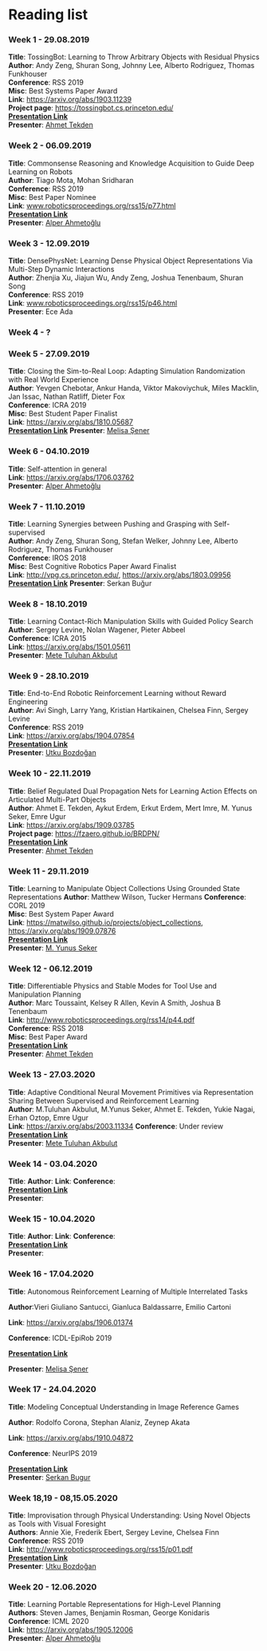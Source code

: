 # Reading list

### Week 1 - 29.08.2019

**Title**: TossingBot: Learning to Throw Arbitrary Objects with Residual Physics  
**Author**: Andy Zeng, Shuran Song, Johnny Lee, Alberto Rodriguez, Thomas Funkhouser  
**Conference**: RSS 2019  
**Misc**: Best Systems Paper Award  
**Link**: https://arxiv.org/abs/1903.11239  
**Project page**: https://tossingbot.cs.princeton.edu/  
**[Presentation Link](https://docs.google.com/presentation/d/1kyMQfFmKxTTL79eSbps_mpTUW9gAUcFz425MKSxGxE8/edit?usp=sharing)**   
**Presenter**: [Ahmet Tekden](https://github.com/fzaero)  

### Week 2 - 06.09.2019

**Title**: Commonsense Reasoning and Knowledge Acquisition to Guide Deep Learning on Robots  
**Author**: Tiago Mota, Mohan Sridharan  
**Conference**: RSS 2019  
**Misc**: Best Paper Nominee  
**Link**: www.roboticsproceedings.org/rss15/p77.html  
**[Presentation Link](https://docs.google.com/presentation/d/15tyi3EOuFhrIk6yuAzFz4T0Lqbs2MrxDW_h9ROC7gGQ/edit?usp=sharing)**  
**Presenter**: [Alper Ahmetoğlu](https://github.com/alper111)  

### Week 3 - 12.09.2019

**Title**: DensePhysNet: Learning Dense Physical Object Representations Via Multi-Step Dynamic Interactions  
**Author**: Zhenjia Xu, Jiajun Wu, Andy Zeng, Joshua Tenenbaum, Shuran Song  
**Conference**: RSS 2019  
**Link**: www.roboticsproceedings.org/rss15/p46.html  
**Presenter**: Ece Ada  

### Week 4 - ?

### Week 5 - 27.09.2019

**Title**: Closing the Sim-to-Real Loop: Adapting Simulation Randomization with Real World Experience  
**Author**: Yevgen Chebotar, Ankur Handa, Viktor Makoviychuk, Miles Macklin, Jan Issac, Nathan Ratliff, Dieter Fox  
**Conference**: ICRA 2019  
**Misc**: Best Student Paper Finalist  
**Link**: https://arxiv.org/abs/1810.05687  
**[Presentation Link](https://docs.google.com/presentation/d/1P6eSuKPYaaFf_ty-ECss3WkL_tfscFPoW0RHO-7Mlng/edit?usp=sharing)** 
**Presenter**: [Melisa Şener](https://github.com/melsener)  

### Week 6 - 04.10.2019

**Title**: Self-attention in general  
**Link**: https://arxiv.org/abs/1706.03762  
**Presenter**: [Alper Ahmetoğlu](https://github.com/alper111)

### Week 7 - 11.10.2019

**Title**: Learning Synergies between Pushing and Grasping with Self-supervised  
**Author**: Andy Zeng, Shuran Song, Stefan Welker, Johnny Lee, Alberto Rodriguez, Thomas Funkhouser  
**Conference**: IROS 2018  
**Misc**: Best Cognitive Robotics Paper Award Finalist  
**Link**: http://vpg.cs.princeton.edu/, https://arxiv.org/abs/1803.09956  
**[Presentation Link](https://docs.google.com/presentation/d/1_RQZcXS7DVPk2F1nmh-v0-GuKJX_GzjPdgUNC3QpL7E/edit?usp=sharing)** 
**Presenter**: Serkan Buğur

### Week 8 - 18.10.2019

**Title**: Learning Contact-Rich Manipulation Skills with Guided Policy Search  
**Author**: Sergey Levine, Nolan Wagener, Pieter Abbeel  
**Conference**: ICRA 2015  
**Link**: https://arxiv.org/abs/1501.05611  
**Presenter**: [Mete Tuluhan Akbulut](https://github.com/mtuluhanakbulut)

### Week 9 - 28.10.2019

**Title**: End-to-End Robotic Reinforcement Learning without Reward Engineering  
**Author**: Avi Singh, Larry Yang, Kristian Hartikainen, Chelsea Finn, Sergey Levine  
**Conference**: RSS 2019  
**Link**: https://arxiv.org/abs/1904.07854  
**[Presentation Link](https://docs.google.com/presentation/d/1qc0xQDQKsIse_zFT5i-U5cJEotaEWlpIhE21h7jV3lU/edit?usp=sharing)**   
**Presenter**: [Utku Bozdoğan](https://github.com/UtkuBozdogan)

### Week 10 - 22.11.2019
**Title**: Belief Regulated Dual Propagation Nets for Learning Action Effects on Articulated Multi-Part Objects  
**Author**: Ahmet E. Tekden, Aykut Erdem, Erkut Erdem, Mert Imre, M. Yunus Seker, Emre Ugur  
**Link**: https://arxiv.org/abs/1909.03785  
**Project page**: https://fzaero.github.io/BRDPN/  
**[Presentation Link](https://docs.google.com/presentation/d/1zF2ffoYaYnAmtRD3EFPQK4OFlKBPNLg0hLT8Mo3nyOw/edit?usp=sharing)**  
**Presenter**: [Ahmet Tekden](https://github.com/fzaero)  

### Week 11 - 29.11.2019
**Title**: Learning to Manipulate Object Collections Using Grounded State Representations
**Author**: Matthew Wilson, Tucker Hermans 
**Conference**: CORL 2019  
**Misc**: Best System Paper Award  
**Link**: https://matwilso.github.io/projects/object_collections, https://arxiv.org/abs/1909.07876  
**[Presentation Link](https://docs.google.com/presentation/d/1lZRP9tsMgtJIxQWgw3HajBTC7KxFGcmT1ROm4Jn3uOo/edit?usp=sharing)**  
**Presenter**: [M. Yunus Seker](https://myunusseker.github.io)


### Week 12 - 06.12.2019
**Title**: Differentiable Physics and Stable Modes for Tool Use and Manipulation Planning   
**Author**: Marc Toussaint, Kelsey R Allen, Kevin A Smith, Joshua B Tenenbaum  
**Link**: http://www.roboticsproceedings.org/rss14/p44.pdf  
**Conference**: RSS 2018   
**Misc**: Best Paper Award   
**[Presentation Link](https://docs.google.com/presentation/d/1UjQKc86Tz7PoCIoOBhW1KzQyABlHkhnOW0m011aubB4/edit?usp=sharing)**    
**Presenter**: [Ahmet Tekden](https://github.com/fzaero)  

### Week 13 - 27.03.2020
**Title**: Adaptive Conditional Neural Movement Primitives via Representation Sharing Between Supervised and Reinforcement Learning  
**Author**: M.Tuluhan Akbulut, M.Yunus Seker, Ahmet E. Tekden, Yukie Nagai, Erhan Oztop, Emre Ugur  
**Link**: https://arxiv.org/abs/2003.11334
**Conference**: Under review    
**[Presentation Link](https://docs.google.com/presentation/d/1NxsjCRVvB3CvBYJhU_DOiPzOCnxwcyOl0POymkY92C0/edit?usp=sharing)**    
**Presenter**: [Mete Tuluhan Akbulut](https://github.com/mtuluhanakbulut)  

### Week 14 - 03.04.2020
**Title**: 
**Author**:
**Link**: 
**Conference**:    
**[Presentation Link]()**    
**Presenter**: 

### Week 15 - 10.04.2020
**Title**: 
**Author**:
**Link**: 
**Conference**:    
**[Presentation Link]()**    
**Presenter**: 

### Week 16 - 17.04.2020
**Title**: Autonomous Reinforcement Learning of Multiple Interrelated Tasks

**Author**:Vieri Giuliano Santucci, Gianluca Baldassarre, Emilio Cartoni

**Link**: https://arxiv.org/abs/1906.01374

**Conference**: ICDL-EpiRob 2019

**[Presentation Link](https://docs.google.com/presentation/d/10LOKIp2G9JbzTQwIvYTLMn2CYFIjkr-vwh_C2WQjvNI/edit?usp=sharing)**

**Presenter**: [Melisa Şener](https://github.com/melsener)


### Week 17 - 24.04.2020
**Title**: Modeling Conceptual Understanding in Image Reference Games

**Author**: Rodolfo Corona, Stephan Alaniz, Zeynep Akata

**Link**: https://arxiv.org/abs/1910.04872

**Conference**: NeurIPS 2019    

**[Presentation Link](https://docs.google.com/presentation/d/1zEjoFszLx1VFX7CvuwElHaOhv2c0JHADO_WwI3mBe0k/edit?usp=sharing)**    
**Presenter**: [Serkan Bugur](https://serkanbugur.github.io/)

### Week 18,19 - 08,15.05.2020

**Title**: Improvisation through Physical Understanding: Using Novel Objects as Tools with Visual Foresight  
**Authors**: Annie Xie, Frederik Ebert, Sergey Levine, Chelsea Finn  
**Conference**: RSS 2019  
**Link**: http://www.roboticsproceedings.org/rss15/p01.pdf  
**[Presentation Link](https://docs.google.com/presentation/d/1nRQo65u5U_l7yyaePpI0NWf49hDMWVuXxUIE2Ghmzws/edit?usp=sharing)**   
**Presenter**: [Utku Bozdoğan](https://github.com/UtkuBozdogan)  

### Week 20 - 12.06.2020

**Title**: Learning Portable Representations for High-Level Planning  
**Authors**: Steven James, Benjamin Rosman, George Konidaris  
**Conference**: ICML 2020  
**Link**: https://arxiv.org/abs/1905.12006  
**Presenter**: [Alper Ahmetoğlu](https://github.com/alper111)  

